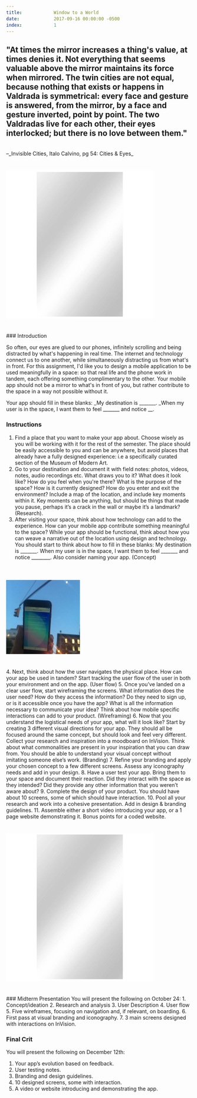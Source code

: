 ```yaml
---
title:            Window to a World
date:             2017-09-16 00:00:00 -0500
index:            1
---
```



## "At times the mirror increases a thing's value, at times denies it. Not everything that seems valuable above the mirror maintains its force when mirrored. The twin cities are not equal, because nothing that exists or happens in Valdrada is symmetrical: every face and gesture is answered, from the mirror, by a face and gesture inverted, point by point. The two Valdradas live for each other, their eyes interlocked; but there is no love between them."
<br>
–_Invisible Cities, Italo Calvino, pg 54: Cities & Eyes_
<br><br>

#### ![Mirror Mirror](../assets/imgs/mirror.png)
<br>
### Introduction

So often, our eyes are glued to our phones, infinitely scrolling and being distracted by what's happening in real time. The internet and technology connect us to one another, while simultaneously distracting us from what's in front. For this assignment, I'd like you to design a mobile application to be used meaningfully in a space: so that real life and the phone work in tandem, each offering something complimentary to the other. Your mobile app should not be a mirror to what's in front of you, but rather contribute to the space in a way not possible without it.

Your app should fill in these blanks: _My destination is _______. _When my user is in the space, I want them to feel _______ and notice __.

### Instructions

1. Find a place that you want to make your app about. Choose wisely as you will be working with it for the rest of the semester. The place should be easily accessible to you and can be anywhere, but avoid places that already have a fully designed experience: i.e a specifically curated section of the Museum of Modern Art.
2. Go to your destination and document it with field notes: photos, videos, notes, audio recordings etc. What draws you to it? What does it look like? How do you feel when you're there? What is the purpose of the space? How is it currently designed? How do you enter and exit the environment? Include a map of the location, and include key moments within it. Key moments can be anything, but should be things that made you pause, perhaps it’s a crack in the wall or maybe it’s a landmark? (Research).
3. After visiting your space, think about how technology can add to the experience. How can your mobile app contribute something meaningful to the space? While your app should be functional, think about how you can weave a narrative out of the location using design and technology. You should start to think about how to fill in these blanks: My destination is _______. When my user is in the space, I want them to feel _______ and notice ________. Also consider naming your app. (Concept)
<br><br><br>
#### ![Moon and Iphone](../assets/imgs/moon-phone.jpg)
<br>
4. Next, think about how the user navigates the physical place. How can your app be used in tandem? Start tracking the user flow of the user in both your environment and on the app. (User flow)
5. Once you’ve landed on a clear user flow, start wireframing the screens. What information does the user need? How do they access the information? Do they need to sign up, or is it accessible once you have the app? What is all the information necessary to communicate your idea? Think about how mobile specific interactions can add to your product. (Wireframing)
6. Now that you understand the logistical needs of your app, what will it look like? Start by creating 3 different visual directions for your app. They should all be focused around the same concept, but should look and feel very different. Collect your research and inspiration into a moodboard on InVision. Think about what commonalities are present in your inspiration that you can draw from. You should be able to understand your visual concept without imitating someone else’s work. (Branding)
7. Refine your branding and apply your chosen concept to a few different screens. Assess any iconography needs and add in your design.
8. Have a user test your app. Bring them to your space and document their reaction. Did they interact with the space as they intended? Did they provide any other information that you weren’t aware about?
9. Complete the design of your product. You should have about 10 screens, some of which should have interaction.
10. Pool all your research and work into a cohesive presentation. Add in design & branding guidelines.
11. Assemble either a short video introducing your app, or a 1 page website demonstrating it. Bonus points for a coded website.
<br><br>

#### ![Mirror Mirror](../assets/imgs/mirror.png)
<br>
### Midterm Presentation
You will present the following on October 24:
1. Concept/ideation
2. Research and analysis
3. User Description
4. User flow
5. Five wireframes, focusing on navigation and, if relevant, on boarding.
6. First pass at visual branding and iconography.
7. 3 main screens designed with interactions on InVision.

### Final Crit
You will present the following on December 12th:
1. Your app&rsquo;s evolution based on feedback.
2. User testing notes.
3. Branding and design guidelines.
4. 10 designed screens, some with interaction.
5. A video or website introducing and demonstrating the app.
